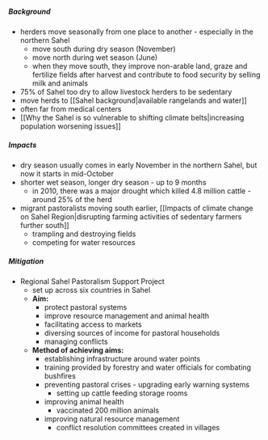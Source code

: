 ##### Background
- herders move seasonally from one place to another - especially in the northern Sahel
	- move south during dry season (November)
	- move north during wet season (June)
	- when they move south, they improve non-arable land, graze and fertilize fields after harvest and contribute to food security by selling milk and animals
- 75% of Sahel too dry to allow livestock herders to be sedentary
- move herds to [[Sahel background|available rangelands and water]]
- often far from medical centers
- [[Why the Sahel is so vulnerable to shifting climate belts|increasing population worsening issues]]
##### Impacts 
- dry season usually comes in early November in the northern Sahel, but now it starts in mid-October
- shorter wet season, longer dry season - up to 9 months
	- in 2010, there was a major drought which killed 4.8 million cattle - around 25% of the herd
- migrant pastoralists moving south earlier, [[Impacts of climate change on Sahel Region|disrupting farming activities of sedentary farmers further south]]
	 - trampling and destroying fields
	 - competing for water resources
##### Mitigation
- Regional Sahel Pastoralism Support Project
	- set up across six countries in Sahel
	- **Aim:**
		- protect pastoral systems
		- improve resource management and animal health
		- facilitating access to markets
		- diversing sources of income for pastoral households
		- managing conflicts
	- **Method of achieving aims:**
		- establishing infrastructure around water points
		- training provided by forestry and water officials for combating bushfires
		- preventing pastoral crises - upgrading early warning systems
			- setting up cattle feeding storage rooms
		- improving animal health
			- vaccinated 200 million animals
		- improving natural resource management
			- conflict resolution committees created in villages